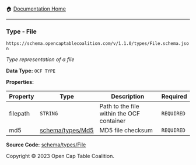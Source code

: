 :house: [Documentation Home](../../../README.md)

---

### Type - File

`https://schema.opencaptablecoalition.com/v/1.1.0/types/File.schema.json`

_Type representation of a file_

**Data Type:** `OCF TYPE`

**Properties:**

| Property | Type                         | Description                               | Required   |
| -------- | ---------------------------- | ----------------------------------------- | ---------- |
| filepath | `STRING`                     | Path to the file within the OCF container | `REQUIRED` |
| md5      | [schema/types/Md5](./Md5.md) | MD5 file checksum                         | `REQUIRED` |

**Source Code:** [schema/types/File](../../../../schema/types/File.schema.json)

Copyright © 2023 Open Cap Table Coalition.
